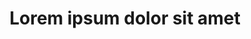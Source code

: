 ---
block: ProductGroup1
title: "Lorem ipsum dolor sit amet"
description: "Lorem ipsum dolor sit amet consectetur adipisicing elit. Quisquam, quos."
products:
  - title: "Lorem ipsum"
    price: 100
    images:
      - src: "/images/placeholder.webp"
        alt: "alt"
  - title: "Lorem ipsum"
    price: 100
    images:
      - src: "/images/placeholder.webp"
        alt: "alt"
  - title: "Lorem ipsum"
    price: 100
    images:
      - src: "/images/placeholder.webp"
        alt: "alt"
---